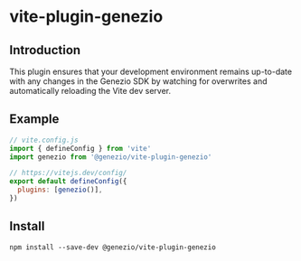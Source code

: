 # vite-plugin-genezio
## Introduction

This plugin ensures that your development environment remains up-to-date with any changes in the Genezio SDK by watching for overwrites and automatically reloading the Vite dev server.

## Example

```js
// vite.config.js
import { defineConfig } from 'vite'
import genezio from '@genezio/vite-plugin-genezio'

// https://vitejs.dev/config/
export default defineConfig({
  plugins: [genezio()],
})
```

## Install

```
npm install --save-dev @genezio/vite-plugin-genezio
```
